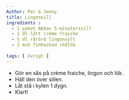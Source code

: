 ```yaml
---
Author: Per & Jenny
title: Lingonsill
ingredients :
  - 1 paket Abbas 5-minuterssill
  - 1 dl lätt crème fraiche
  - ½ dl rårörd lingonsylt
  - 2 msk finhackad rödlök
    
tags: [ övrigt ]
---
```

* Gör en sås på crème fraiche, lingon och lök.
* Häll den över sillen.
* Låt stå i kylen 1 dygn.
* Klart!